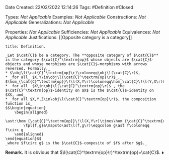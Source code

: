 <div class="topSpace"></div>

Date Created: 22/02/2022 12:14:26
Tags: #Definition #Closed 

Types: _Not Applicable_
Examples: _Not Applicable_
Constructions: _Not Applicable_
Generalizations: _Not Applicable_

Properties: _Not Applicable_
Sufficiencies: _Not Applicable_
Equivalences: _Not Applicable_
Justifications: [[Opposite category is a category]]

``` ad-Definition
title: Definition.

_Let $\cat{C}$ be a category. The **opposite category of $\cat{C}$** is the category $\cat{C}^\textrm{op}$ whose objects are $\cat{C}$-objects and whose morphisms are $\cat{C}$-morphisms with arrows reversed. Formally,_
* $\obj\l(\cat{C}^\textrm{op}\r)\coloneqq\obj\l(\cat{C}\r)$,
* _for all_ $X,Y\in\obj\l(\cat{C}^\textrm{op}\r)$_,_ $\hom_{\cat{C}^\textrm{op}}\!\l(X,Y\r)\coloneqq\hom_\cat{C}\!\l(Y,X\r)$_,_
* _for all_ $X\in\obj\l(\cat{C}^\textrm{op}\r)$_, the $\cat{C}^\textrm{op}$-identity on $X$ is the $\cat{C}$-identity on $X$, and_
* _for all $X,Y,Z\in\obj\l(\cat{C}^\textrm{op}\r)$, the composition function is_
$$\begin{equation}
    \begin{aligned}
        \ast:\hom_{\cat{C}^\textrm{op}}\!\l(X,Y\r)\times\hom_{\cat{C}^\textrm{op}}\!\l(Y,Z\r)&\to\hom_{\cat{C}^\textrm{op}}\!\l(X,Z\r)\\
        \tpl{f,g}&\mapsto\ast\l(f,g\r)\eqqcolon g\ast f\coloneqq f\circ g
    \end{aligned}
\end{equation}$$
_where $f\circ g$ is the $\cat{C}$-composite of $f$ after $g$._

```

**Remark.** It is obvious that $\l(\cat{C}^\textrm{op}\r)^\textrm{op}=\cat{C}$.<span style="float:right;">$\blacklozenge$</span>

